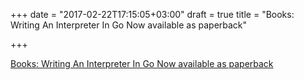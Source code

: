 +++
date = "2017-02-22T17:15:05+03:00"
draft = true
title = "Books: Writing An Interpreter In Go Now available as paperback"

+++

<p><a href="https://interpreterbook.com">Books: Writing An Interpreter In Go Now available as paperback</a></p>

